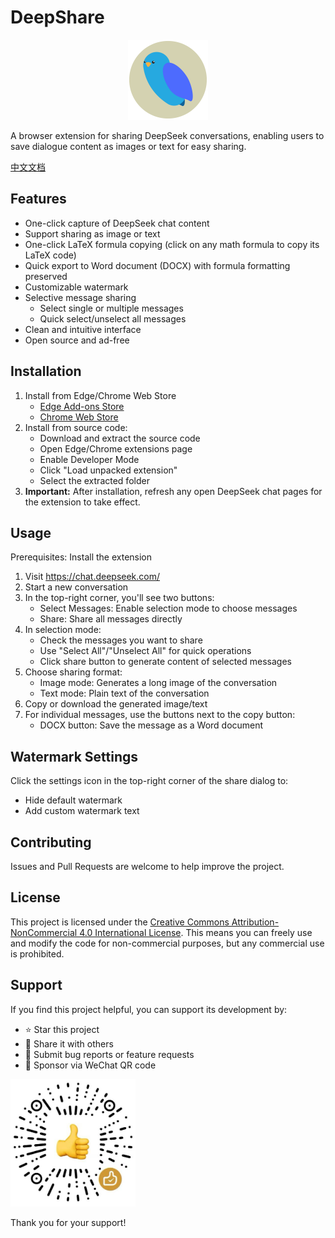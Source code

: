 # DeepShare

<p align="center">
  <img src="icons/deepshare-icon.svg" alt="deepshare-icon" width="128"/>
</p>

A browser extension for sharing DeepSeek conversations, enabling users to save dialogue content as images or text for easy sharing.

[中文文档](README.zh-CN.md)

## Features

- One-click capture of DeepSeek chat content
- Support sharing as image or text
- One-click LaTeX formula copying (click on any math formula to copy its LaTeX code)
- Quick export to Word document (DOCX) with formula formatting preserved
- Customizable watermark
- Selective message sharing
  - Select single or multiple messages
  - Quick select/unselect all messages
- Clean and intuitive interface
- Open source and ad-free

## Installation

1. Install from Edge/Chrome Web Store
   - [Edge Add-ons Store](https://microsoftedge.microsoft.com/addons/detail/deepshare/pdccjnppfegekpnhfljbngammgfbcofm)
   - [Chrome Web Store](https://chromewebstore.google.com/detail/omnaecaamcabmnbjnpjpecoaalfgidop)
2. Install from source code:
   - Download and extract the source code
   - Open Edge/Chrome extensions page
   - Enable Developer Mode
   - Click "Load unpacked extension"
   - Select the extracted folder
3. **Important:** After installation, refresh any open DeepSeek chat pages for the extension to take effect.

## Usage

Prerequisites: Install the extension

1. Visit https://chat.deepseek.com/
2. Start a new conversation
3. In the top-right corner, you'll see two buttons:
   - Select Messages: Enable selection mode to choose messages
   - Share: Share all messages directly
4. In selection mode:
   - Check the messages you want to share
   - Use "Select All"/"Unselect All" for quick operations
   - Click share button to generate content of selected messages
5. Choose sharing format:
   - Image mode: Generates a long image of the conversation
   - Text mode: Plain text of the conversation
6. Copy or download the generated image/text
7. For individual messages, use the buttons next to the copy button:
   - DOCX button: Save the message as a Word document

## Watermark Settings

Click the settings icon in the top-right corner of the share dialog to:

- Hide default watermark
- Add custom watermark text

## Contributing

Issues and Pull Requests are welcome to help improve the project.

## License

This project is licensed under the [Creative Commons Attribution-NonCommercial 4.0 International License](LICENSE). This means you can freely use and modify the code for non-commercial purposes, but any commercial use is prohibited.

## Support

If you find this project helpful, you can support its development by:

- ⭐ Star this project
- 📢 Share it with others
- 🐛 Submit bug reports or feature requests
- 🧧 Sponsor via WeChat QR code

<img src="icons/sponsor-code.png" alt="donate" width="200"/>

Thank you for your support!